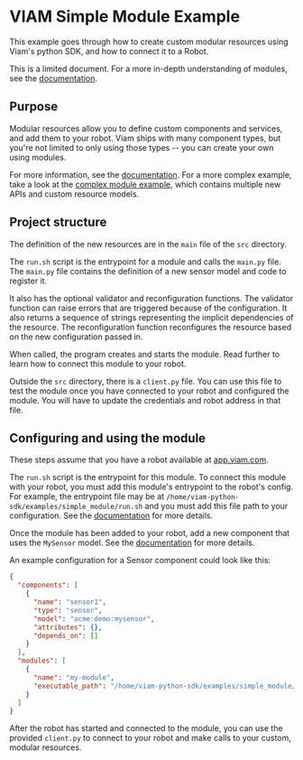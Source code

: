 # VIAM Simple Module Example
This example goes through how to create custom modular resources using Viam's python SDK, and how to connect it to a Robot.

This is a limited document. For a more in-depth understanding of modules, see the [documentation](https://docs.viam.com/program/extend/modular-resources/).

## Purpose
Modular resources allow you to define custom components and services, and add them to your robot. Viam ships with many component types, but you're not limited to only using those types -- you can create your own using modules.

For more information, see the [documentation](https://docs.viam.com/program/extend/modular-resources/). For a more complex example, take a look at the [complex module example](https://github.com/viamrobotics/viam-python-sdk/tree/main/examples/complex_module), which contains multiple new APIs and custom resource models.

## Project structure
The definition of the new resources are in the `main` file of the `src` directory.

The `run.sh` script is the entrypoint for a module and calls the `main.py` file. The `main.py` file contains the definition of a new sensor model and code to register it.

It also has the optional validator and reconfiguration functions. The validator function can raise errors that are triggered because of the configuration. It also returns a sequence of strings representing the implicit dependencies of the resource. The reconfiguration function reconfigures the resource based on the new configuration passed in.

When called, the program creates and starts the module. Read further to learn how to connect this module to your robot.

Outside the `src` directory, there is a `client.py` file. You can use this file to test the module once you have connected to your robot and configured the module. You will have to update the credentials and robot address in that file.

## Configuring and using the module
These steps assume that you have a robot available at [app.viam.com](app.viam.com).

The `run.sh` script is the entrypoint for this module. To connect this module with your robot, you must add this module's entrypoint to the robot's config. For example, the entrypoint file may be at `/home/viam-python-sdk/examples/simple_module/run.sh` and you must add this file path to your configuration. See the [documentation](https://docs.viam.com/program/extend/modular-resources/#use-a-modular-resource-with-your-robot) for more details.

Once the module has been added to your robot, add a new component that uses the `MySensor` model. See the [documentation](https://docs.viam.com/program/extend/modular-resources/#configure-a-component-instance-for-a-modular-resource) for more details.

An example configuration for a Sensor component could look like this:
```json
{
  "components": [
    {
      "name": "sensor1",
      "type": "sensor",
      "model": "acme:demo:mysensor",
      "attributes": {},
      "depends_on": []
    }
  ],
  "modules": [
    {
      "name": "my-module",
      "executable_path": "/home/viam-python-sdk/examples/simple_module/run.sh"
    }
  ]
}
```

After the robot has started and connected to the module, you can use the provided `client.py` to connect to your robot and make calls to your custom, modular resources.
